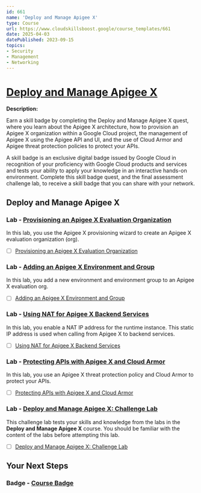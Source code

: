 ```yaml
---
id: 661
name: 'Deploy and Manage Apigee X'
type: Course
url: https://www.cloudskillsboost.google/course_templates/661
date: 2025-04-03
datePublished: 2023-09-15
topics:
- Security
- Management
- Networking
---
```


# [Deploy and Manage Apigee X](https://www.cloudskillsboost.google/course_templates/661)

**Description:**

Earn a skill badge by completing the Deploy and Manage Apigee X quest, where you learn about the Apigee X architecture, how to provision an Apigee X organization within a Google Cloud project, the management of Apigee X using the Apigee API and UI, and the use of Cloud Armor and Apigee threat protection policies to protect your APIs.

A skill badge is an exclusive digital badge issued by Google Cloud in recognition of your proficiency with Google Cloud products and services and tests your ability to apply your knowledge in an interactive hands-on environment. Complete this skill badge quest, and the final assessment challenge lab, to receive a skill badge that you can share with your network.

## Deploy and Manage Apigee X

### Lab - [Provisioning an Apigee X Evaluation Organization](https://www.cloudskillsboost.google/course_templates/661/labs/405570)

In this lab, you use the Apigee X provisioning wizard to create an Apigee X evaluation organization (org).

- [ ] [Provisioning an Apigee X Evaluation Organization](../labs/Provisioning-an-Apigee-X-Evaluation-Organization.md)

### Lab - [Adding an Apigee X Environment and Group](https://www.cloudskillsboost.google/course_templates/661/labs/405571)

In this lab, you add a new environment and environment group to an Apigee X evaluation org.

- [ ] [Adding an Apigee X Environment and Group](../labs/Adding-an-Apigee-X-Environment-and-Group.md)

### Lab - [Using NAT for Apigee X Backend Services](https://www.cloudskillsboost.google/course_templates/661/labs/405572)

In this lab, you enable a NAT IP address for the runtime instance. This static IP address is used when calling from Apigee X to backend services.

- [ ] [Using NAT for Apigee X Backend Services](../labs/Using-NAT-for-Apigee-X-Backend-Services.md)

### Lab - [Protecting APIs with Apigee X and Cloud Armor](https://www.cloudskillsboost.google/course_templates/661/labs/405573)

In this lab, you use an Apigee X threat protection policy and Cloud Armor to protect your APIs.

- [ ] [Protecting APIs with Apigee X and Cloud Armor](../labs/Protecting-APIs-with-Apigee-X-and-Cloud-Armor.md)

### Lab - [Deploy and Manage Apigee X: Challenge Lab](https://www.cloudskillsboost.google/course_templates/661/labs/405574)

This challenge lab tests your skills and knowledge from the labs in the <b>Deploy and Manage Apigee X</b> course.  You should be familiar with the content of the labs before attempting this lab.

- [ ] [Deploy and Manage Apigee X: Challenge Lab](../labs/Deploy-and-Manage-Apigee-X-Challenge-Lab.md)

## Your Next Steps

### Badge - [Course Badge](https://www.cloudskillsboost.googleNone)
